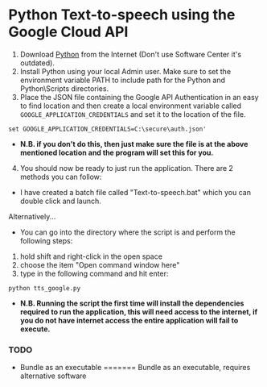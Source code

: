 # Python Text-to-speech using the Google Cloud API

1. Download [Python](https://www.python.org/downloads/) from the Internet (Don't use Software Center it's outdated).
2. Install Python using your local Admin user. Make sure to set the environment variable PATH to include path for the Python and Python\Scripts directories.
3. Place the JSON file containing the Google API Authentication in an easy to find location and then create a local environment variable called `GOOGLE_APPLICATION_CREDENTIALS` and set it to the location of the file.
```
set GOOGLE_APPLICATION_CREDENTIALS=C:\secure\auth.json'
```
- **N.B. if you don't do this, then just make sure the file is at the above mentioned location and the program will set this for you.**
4. You should now be ready to just run the application.
There are 2 methods you can follow:
- I have created a batch file called "Text-to-speech.bat" which you can double click and launch.

Alternatively...

- You can go into the directory where the script is and perform the following steps:
1. hold shift and right-click in the open space
2. choose the item "Open command window here"
3. type in the following command and hit enter:
```
python tts_google.py
```
- **N.B. Running the script the first time will install the dependencies required to run the application, this will need access to the internet, if you do not have internet access the entire application will fail to execute.**
### TODO

- Bundle as an executable
=======
Bundle as an executable, requires alternative software

